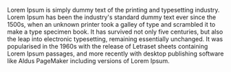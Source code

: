 Lorem Ipsum is simply dummy text of the printing and typesetting
 industry. Lorem Ipsum has been the industry's standard dummy 
 text ever since the 1500s, when an unknown printer took a galley 
 of type and scrambled it to make a type specimen book. It has 
 survived not only five centuries, but also the leap into 
 electronic typesetting, remaining essentially unchanged. It was 
 popularised in the 1960s with the release of Letraset sheets 
 containing Lorem Ipsum passages, and more recently with desktop 
 publishing software like Aldus PageMaker including versions of 
Lorem Ipsum.